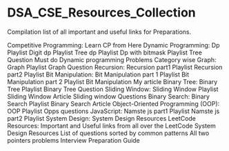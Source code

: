 # DSA_CSE_Resources_Collection
Compilation list of all important and useful links for Preparations.

Competitive Programming:
Learn CP from Here
Dynamic Programming:
Dp Playlist
Digit dp Playlist
Tree dp Playlist
Dp with bitmask Playlist
Tree Question
Must do Dynamic programming Problems Category wise
Graph:
Graph Playlist
Graph Question
Recursion:
Recursion part1 Playlist
Recursion part2 Playlist
Bit Manipulation:
Bit Manipulation part 1 Playlist
Bit Manipulation part 2 Playlist
Bit Manipulation My article
Binary Tree:
Binary Tree Playlist
Binary Tree Question
Sliding Window:
Sliding Window Playlist
Sliding Window Article
Sliding window Questions
Binary Search:
Binary Search Playlist
Binary Search Article
Object-Oriented Programming (OOP):
OOP Playlist
Opps questions
JavaScript:
Namste js part1 Playlist
Namste js part2 Playlist
System Design:
System Design Resources
LeetCode Resources:
Important and Useful links from all over the LeetCode
System Design Resources
List of questions sorted by common patterns
All two pointers problems
Interview Preparation Guide
